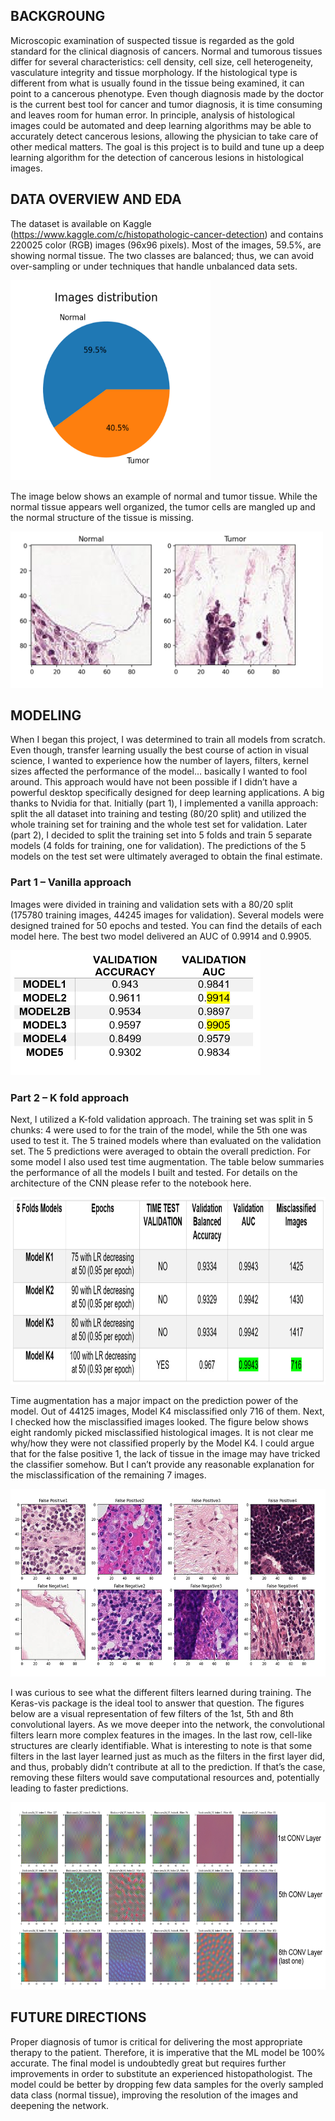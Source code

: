 ## BACKGROUNG

Microscopic examination of suspected tissue is regarded as the gold standard for the clinical diagnosis of cancers. Normal and tumorous tissues differ for several characteristics: cell density, cell size, cell heterogeneity, vasculature integrity and tissue morphology. If the histological type is different from what is usually found in the tissue being examined, it can point to a cancerous phenotype. 
Even though diagnosis made by the doctor is the current best tool for cancer and tumor diagnosis, it is time consuming and leaves room for human error. In principle, analysis of histological images could be automated and deep learning algorithms may be able to accurately detect cancerous lesions, allowing the physician to take care of other medical matters.
The goal is this project is to build and tune up a deep learning algorithm for the detection of cancerous lesions in histological images. 

## DATA OVERVIEW AND EDA
The dataset is available on Kaggle (https://www.kaggle.com/c/histopathologic-cancer-detection) and contains 220025 color (RGB) images (96x96 pixels). Most of the images, 59.5%, are showing normal tissue. The two classes are balanced; thus, we can avoid over-sampling or under techniques that handle unbalanced data sets.

<img src="https://github.com/Gianl-msi/Histopathologic-Cancer-Detection/blob/main/Figures/distribution.JPG" width="320" height="320"/>

The image below shows an example of normal and tumor tissue. While the normal tissue appears well organized, the tumor cells are mangled up and the normal structure of the tissue is missing.

<img src="https://github.com/Gianl-msi/Histopathologic-Cancer-Detection/blob/main/Figures/image%20example.JPG" width="500" height="250"/>

## MODELING
When I began this project, I was determined to train all models from scratch. Even though, transfer learning usually the best course of action in visual science, I wanted to experience how the number of layers, filters, kernel sizes affected the performance of the model… basically I wanted to fool around. This approach would have not been possible if I didn’t have a powerful desktop specifically designed for deep learning applications. A big thanks to Nvidia for that. 
Initially (part 1), I implemented a vanilla approach: split the all dataset into training and testing (80/20 split) and utilized the whole training set for training and the whole test set for validation. Later (part 2), I decided to split the training set into 5 folds and train 5 separate models (4 folds for training, one for validation). The predictions of the 5 models on the test set were ultimately averaged to obtain the final estimate.

### Part 1 – Vanilla approach
Images were divided in training and validation sets with a 80/20 split (175780 training images, 44245 images for validation). Several models were designed trained for 50 epochs and tested. You can find the details of each model here. The best two model delivered an AUC of 0.9914 and 0.9905.

<img src="https://github.com/Gianl-msi/Histopathologic-Cancer-Detection/blob/main/Figures/table%20-%20%20metrics.jpg" width="400" height="200"/>

### Part 2 – K fold approach
Next, I utilized a K-fold validation approach. The training set was split in 5 chunks: 4 were used to for the train of the model, while the 5th one was used to test it. The 5 trained models where than evaluated on the validation set. The 5 predictions were averaged to obtain the overall prediction. For some model I also used test time augmentation. The table below summaries the performance of all the models I built and tested. For details on the architecture of the CNN please refer to the notebook here. 

<img src="https://github.com/Gianl-msi/Histopathologic-Cancer-Detection/blob/main/Figures/table%20-%20metrics%202.jpg" width="900" height="300"/>

Time augmentation has a major impact on the prediction power of the model. Out of 44125 images, Model K4 misclassified only 716 of them. Next, I checked how the misclassified images looked. The figure below shows eight randomly picked misclassified histological images. It is not clear me why/how they were not classified properly by the Model K4. I could argue that for the false positive 1, the lack of tissue in the image may have tricked the classifier somehow. But I can’t provide any reasonable explanation for the misclassification of the remaining 7 images.

<img src="https://github.com/Gianl-msi/Histopathologic-Cancer-Detection/blob/main/Figures/misclassfied.JPG" width="700" height="300"/>

I was curious to see what the different filters learned during training. The Keras-vis package is the ideal tool to answer that question. The figures below are a visual representation of few filters of the 1st, 5th and 8th convolutional layers. As we move deeper into the network, the convolutional filters learn more complex features in the images. In the last row, cell-like structures are clearly identifiable. What is interesting to note is that some filters in the last layer learned just as much as the filters in the first layer did, and thus, probably didn’t contribute at all to the prediction. If that’s the case, removing these filters would save computational resources and, potentially leading to faster predictions. 

<img src="https://github.com/Gianl-msi/Histopathologic-Cancer-Detection/blob/main/Figures/filters.JPG" width="900" height="300"/>

## FUTURE DIRECTIONS
Proper diagnosis of tumor is critical for delivering the most appropriate therapy to the patient. Therefore, it is imperative that the ML model be 100% accurate. The final model is undoubtedly great but requires further improvements in order to substitute an experienced histopathologist. The model could be better by dropping few data samples for the overly sampled data class (normal tissue), improving the resolution of the images and deepening the network. 



